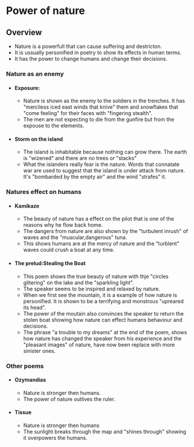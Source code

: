 # Power of nature

## Overview
- Nature is a powerfull that can cause suffering and destricton.
- It is ussually personified in poetry to show its effects in human terms.
- It has the power to change humans and change their decisions.

### Nature as an enemy
- #### Exposure:
    - Nature is shown as the enemy to the soldiers in the trenches. It has "merciless iced east winds that knive" them and snowflakes that "come feeling" for their faces with "fingering stealth".
    - The men are not expecting to die from the gunfire but from the expouse to the elements.

- #### Storm on the island
    - The island is inhabitable because nothing can grow there. The earth is "wizened" and there are no trees or "stacks"
    - What the islanders really fear is the nature. Words that connatate war are used to suggest that the island is under attack from nature. It's "bombarded by the empty air" and the wind "strafes" it.

### Natures effect on humans
- #### Kamikaze
    - The beauty of nature has a effect on the pilot that is one of the reasons why he flow back home.
    - The dangers from nature are also shown by the "turbulent inrush" of waves and the "muscular,dangerous" tuna.
    - This shows humans are at the mercy of nature and the "turblent" waves could crush a boat at any time. 

- #### The prelud:Stealing the Boat
    - This poem shows the true beauty of nature with thje "circles glitering" on the lake and the "sparkling light".
    - The speaker seems to be inspired and relaxed by nature.
    - When we first see the mountain, it is a example of how nature is personified. It is shown to be a terrifying and monstrous "upreared its head".
    - The power of the moutain also convinces the speaker to return the stolen boat showing how nature can effect humans behaviour and decisions.
    - The phrase "a trouble to my dreams" at the end of the poem, shows how nature has changed the speaker from his experience and the "pleasant images" of nature, have now been replace with more sinister ones.

### Other poems
- #### Ozymandias
    - Nature is stronger then humans.
    - The power of nature outlives the ruler.

- #### Tissue
    - Nature is stronger then humans
    - The sunlight breaks through the map and "shines through" showing it overpowers the humans.